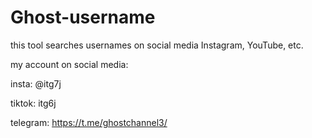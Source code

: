 # Ghost-username
this tool searches usernames on social media Instagram, YouTube, etc.  

my account on social media:

insta: @itg7j

tiktok: itg6j

telegram: https://t.me/ghostchannel3/
